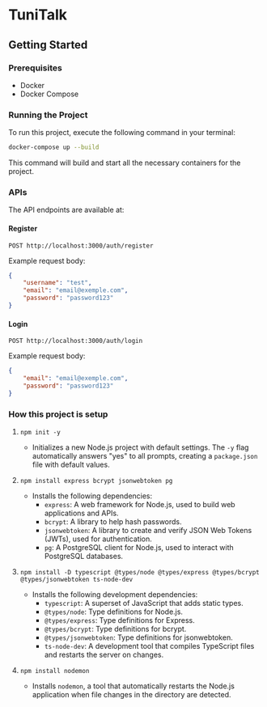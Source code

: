 # TuniTalk

## Getting Started

### Prerequisites

- Docker
- Docker Compose

### Running the Project

To run this project, execute the following command in your terminal:

```bash
docker-compose up --build
```

This command will build and start all the necessary containers for the project.

### APIs
The API endpoints are available at:

#### Register
```http
POST http://localhost:3000/auth/register
```

Example request body:
```json
{
    "username": "test",
    "email": "email@exemple.com",
    "password": "password123"
}
```

#### Login
```http
POST http://localhost:3000/auth/login
```

Example request body:
```json
{
    "email": "email@exemple.com",
    "password": "password123"
}
```

### How this project is setup

1. `npm init -y`
   - Initializes a new Node.js project with default settings. The `-y` flag automatically answers "yes" to all prompts, creating a `package.json` file with default values.

2. `npm install express bcrypt jsonwebtoken pg`
   - Installs the following dependencies:
     - `express`: A web framework for Node.js, used to build web applications and APIs.
     - `bcrypt`: A library to help hash passwords.
     - `jsonwebtoken`: A library to create and verify JSON Web Tokens (JWTs), used for authentication.
     - `pg`: A PostgreSQL client for Node.js, used to interact with PostgreSQL databases.

3. `npm install -D typescript @types/node @types/express @types/bcrypt @types/jsonwebtoken ts-node-dev`
   - Installs the following development dependencies:
     - `typescript`: A superset of JavaScript that adds static types.
     - `@types/node`: Type definitions for Node.js.
     - `@types/express`: Type definitions for Express.
     - `@types/bcrypt`: Type definitions for bcrypt.
     - `@types/jsonwebtoken`: Type definitions for jsonwebtoken.
     - `ts-node-dev`: A development tool that compiles TypeScript files and restarts the server on changes.

4. `npm install nodemon`
   - Installs `nodemon`, a tool that automatically restarts the Node.js application when file changes in the directory are detected.